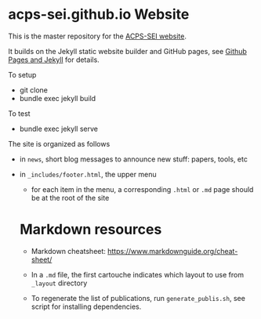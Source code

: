 # acps-sei.github.io Website

This is the master repository for the [ACPS-SEI website](https://acps-sei.github.io).

It builds on the Jekyll static website builder
and GitHub pages, see [Github Pages and Jekyll](https://docs.github.com/en/github/working-with-github-pages/setting-up-a-github-pages-site-with-jekyll) for details.

To setup
- git clone
- bundle exec jekyll build

To test
- bundle exec jekyll serve

The site is organized as follows

- in `news`, short blog messages to announce new stuff: papers, tools, etc
- in `_includes/footer.html`, the upper menu
  - for each item in the menu, a corresponding `.html` or `.md` page should be at the root of the site

  # Markdown resources

  * Markdown cheatsheet: https://www.markdownguide.org/cheat-sheet/

  * In a `.md` file, the first cartouche indicates which layout to use from `_layout` directory

  * To regenerate the list of publications, run `generate_publis.sh`, see script for installing dependencies.